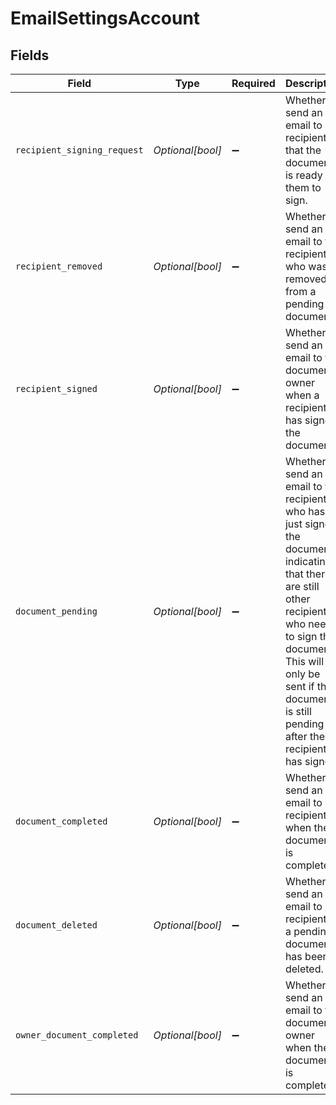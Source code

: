 # EmailSettingsAccount


## Fields

| Field                                                                                                                                                                                                                                              | Type                                                                                                                                                                                                                                               | Required                                                                                                                                                                                                                                           | Description                                                                                                                                                                                                                                        |
| -------------------------------------------------------------------------------------------------------------------------------------------------------------------------------------------------------------------------------------------------- | -------------------------------------------------------------------------------------------------------------------------------------------------------------------------------------------------------------------------------------------------- | -------------------------------------------------------------------------------------------------------------------------------------------------------------------------------------------------------------------------------------------------- | -------------------------------------------------------------------------------------------------------------------------------------------------------------------------------------------------------------------------------------------------- |
| `recipient_signing_request`                                                                                                                                                                                                                        | *Optional[bool]*                                                                                                                                                                                                                                   | :heavy_minus_sign:                                                                                                                                                                                                                                 | Whether to send an email to all recipients that the document is ready for them to sign.                                                                                                                                                            |
| `recipient_removed`                                                                                                                                                                                                                                | *Optional[bool]*                                                                                                                                                                                                                                   | :heavy_minus_sign:                                                                                                                                                                                                                                 | Whether to send an email to the recipient who was removed from a pending document.                                                                                                                                                                 |
| `recipient_signed`                                                                                                                                                                                                                                 | *Optional[bool]*                                                                                                                                                                                                                                   | :heavy_minus_sign:                                                                                                                                                                                                                                 | Whether to send an email to the document owner when a recipient has signed the document.                                                                                                                                                           |
| `document_pending`                                                                                                                                                                                                                                 | *Optional[bool]*                                                                                                                                                                                                                                   | :heavy_minus_sign:                                                                                                                                                                                                                                 | Whether to send an email to the recipient who has just signed the document indicating that there are still other recipients who need to sign the document. This will only be sent if the document is still pending after the recipient has signed. |
| `document_completed`                                                                                                                                                                                                                               | *Optional[bool]*                                                                                                                                                                                                                                   | :heavy_minus_sign:                                                                                                                                                                                                                                 | Whether to send an email to all recipients when the document is complete.                                                                                                                                                                          |
| `document_deleted`                                                                                                                                                                                                                                 | *Optional[bool]*                                                                                                                                                                                                                                   | :heavy_minus_sign:                                                                                                                                                                                                                                 | Whether to send an email to all recipients if a pending document has been deleted.                                                                                                                                                                 |
| `owner_document_completed`                                                                                                                                                                                                                         | *Optional[bool]*                                                                                                                                                                                                                                   | :heavy_minus_sign:                                                                                                                                                                                                                                 | Whether to send an email to the document owner when the document is complete.                                                                                                                                                                      |